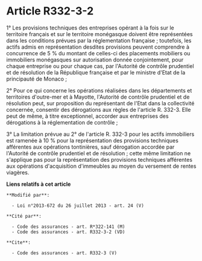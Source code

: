 # Article R332-3-2

1° Les provisions techniques des entreprises opérant à la fois sur le territoire français et sur le territoire monégasque
doivent être représentées dans les conditions prévues par la réglementation française ; toutefois, les actifs admis en
représentation desdites provisions peuvent comprendre à concurrence de 5 % du montant de celles-ci des placements mobiliers
ou immobiliers monégasques sur autorisation donnée conjointement, pour chaque entreprise ou pour chaque cas, par l'Autorité
de contrôle prudentiel et de résolution de la République française et par le ministre d'Etat de la principauté de Monaco ; 

2° Pour ce qui concerne les opérations réalisées dans les départements et territoires d'outre-mer et à Mayotte, l'Autorité de
contrôle prudentiel et de résolution peut, sur proposition du représentant de l'Etat dans la collectivité concernée,
consentir des dérogations aux règles de l'article R. 332-3. Elle peut de même, à titre exceptionnel, accorder aux entreprises
des dérogations à la réglementation de contrôle ; 

3° La limitation prévue au 2° de l'article R. 332-3 pour les actifs immobiliers est ramenée à 10 % pour la représentation des
provisions techniques afférentes aux opérations tontinières, sauf dérogation accordée par l'Autorité de contrôle prudentiel
et de résolution ; cette même limitation ne s'applique pas pour la représentation des provisions techniques afférentes aux
opérations d'acquisition d'immeubles au moyen du versement de rentes viagères.

**Liens relatifs à cet article**

	**Modifié par**:

	  - Loi n°2013-672 du 26 juillet 2013 - art. 24 (V)

	**Cité par**:

	  - Code des assurances - art. R*322-141 (M)
	  - Code des assurances - art. R332-3-2 (VD)

	**Cite**:

	  - Code des assurances - art. R332-3 (V)
